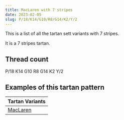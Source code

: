 ```yaml
---
title: MacLaren with 7 stripes
date: 2023-02-05
slug: P/18/K14/G10/R8/G14/K2/Y/2
---
```

This is a list of all the tartan sett variants with 7 stripes.

It is a 7 stripes tartan.


## Thread count
P/18 K14 G10 R8 G14 K2 Y/2

## Examples of this tartan pattern

| Tartan Variants |
|---------------|
| [MacLaren](/variants/p/18/k14/g10/r8/g14/k2/y/2-g008000-k000000-p800080-rc00020-yf0c000)||
